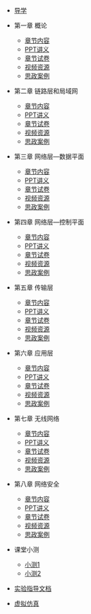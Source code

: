 - [导学](chapter0/README.md)

- 第一章 概论
    - [章节内容](chapter1/README.md)
    - [PPT讲义](chapter1/ppt.md)
    - [章节试卷](chapter1/exams.md)
    - [视频资源](chapter1/video.md)
    - [思政案例](chapter1/SZ.md)
    
- 第二章 链路层和局域网
    - [章节内容](chapter2/README.md)
    - [PPT讲义](chapter2/ppt.md)
    - [章节试卷](chapter2/exams.md)
    - [视频资源](chapter2/video.md)
    - [思政案例](chapter2/SZ.md)
    
- 第三章 网络层—数据平面
    - [章节内容](chapter3/README.md)
    - [PPT讲义](chapter3/ppt.md)
    - [章节试卷](chapter3/exams.md)
    - [视频资源](chapter3/video.md)
    - [思政案例](chapter3/SZ.md)
    
- 第四章 网络层—控制平面
    - [章节内容](chapter4/README.md)
    - [PPT讲义](chapter4/ppt.md)
    - [章节试卷](chapter4/exams.md)
    - [视频资源](chapter4/video.md)
    - [思政案例](chapter4/SZ.md)
    
- 第五章 传输层
    - [章节内容](chapter5/README.md)
    - [PPT讲义](chapter5/ppt.md)
    - [章节试卷](chapter5/exams.md)
    - [视频资源](chapter5/video.md)
    - [思政案例](chapter5/SZ.md)
    
- 第六章 应用层
    - [章节内容](chapter6/README.md)
    - [PPT讲义](chapter6/ppt.md)
    - [章节试卷](chapter6/exams.md)
    - [视频资源](chapter6/video.md)
    - [思政案例](chapter6/SZ.md)
    
- 第七章 无线网络
    - [章节内容](chapter7/README.md)
    - [PPT讲义](chapter7/ppt.md)
    - [章节试卷](chapter7/exams.md)
    - [视频资源](chapter7/video.md)
    - [思政案例](chapter7/SZ.md)
    
- 第八章 网络安全
    - [章节内容](chapter8/README.md)
    - [PPT讲义](chapter8/ppt.md)
    - [章节试卷](chapter8/exams.md)
    - [视频资源](chapter8/video.md)
    - [思政案例](chapter8/SZ.md)
    
- 课堂小测
    - [小测1](Quiz/Quiz1.md)
    - [小测2](Quiz/Quiz2.md)
    
- [实验指导文档](experience.md)

- [虚拟仿真](VR.md)

    

    